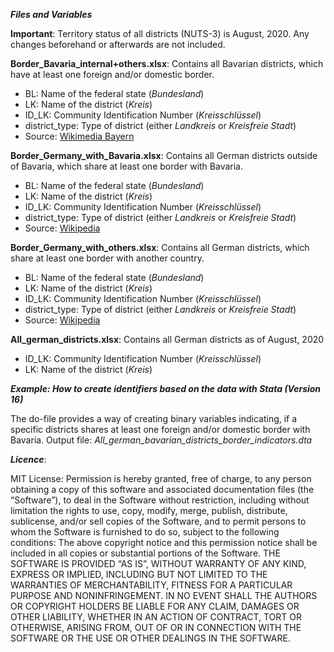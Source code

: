 ***Files and Variables***

**Important**: Territory status of all districts (NUTS-3) is August, 2020. Any changes beforehand or afterwards are not included. 

**Border_Bavaria_internal+others.xlsx**: Contains all Bavarian districts, which have at least one foreign and/or domestic border. 
  - BL: Name of the federal state (_Bundesland_)
  - LK: Name of the district (_Kreis_)
  - ID_LK: Community Identification Number (_Kreisschlüssel_)
  - district_type: Type of district (either _Landkreis_ or _Kreisfreie Stadt_)
  - Source: [Wikimedia Bayern](https://bit.ly/2CQuG4h) 

**Border_Germany_with_Bavaria.xlsx**: Contains all German districts outside of Bavaria, which share at least one border with Bavaria. 
  - BL: Name of the federal state (_Bundesland_)
  - LK: Name of the district (_Kreis_)
  - ID_LK: Community Identification Number (_Kreisschlüssel_)
  - district_type: Type of district (either _Landkreis_ or _Kreisfreie Stadt_)
  - Source: [Wikipedia](https://de.wikipedia.org/wiki/Landkreis#/media/Datei:Germany,_administrative_divisions_(+districts)_-_de_-_colored.svg)

**Border_Germany_with_others.xlsx**: Contains all German districts, which share at least one border with another country. 
  - BL: Name of the federal state (_Bundesland_)
  - LK: Name of the district (_Kreis_)
  - ID_LK: Community Identification Number (_Kreisschlüssel_)
  - district_type: Type of district (either _Landkreis_ or _Kreisfreie Stadt_)
  - Source: [Wikipedia](https://de.wikipedia.org/wiki/Landkreis#/media/Datei:Germany,_administrative_divisions_(+districts)_-_de_-_colored.svg)

**All_german_districts.xlsx**: Contains all German districts as of August, 2020
  - ID_LK: Community Identification Number (_Kreisschlüssel_)
  - LK: Name of the district (_Kreis_)

***Example: How to create identifiers based on the data with Stata (Version 16)***

The do-file provides a way of creating binary variables indicating, if a specific districts shares at least one foreign and/or domestic border with Bavaria. 
Output file: _All_german_bavarian_districts_border_indicators.dta_

***Licence***:

MIT License: Permission is hereby granted, free of charge, to any person obtaining a copy of this software and associated documentation files (the “Software”), to deal in the Software without restriction, including without limitation the rights to use, copy, modify, merge, publish, distribute, sublicense, and/or sell copies of the Software, and to permit persons to whom the Software is furnished to do so, subject to the following conditions:
The above copyright notice and this permission notice shall be included in all copies or substantial portions of the Software.
THE SOFTWARE IS PROVIDED “AS IS”, WITHOUT WARRANTY OF ANY KIND, EXPRESS OR IMPLIED, INCLUDING BUT NOT LIMITED TO THE WARRANTIES OF MERCHANTABILITY, FITNESS FOR A PARTICULAR PURPOSE AND NONINFRINGEMENT. IN NO EVENT SHALL THE AUTHORS OR COPYRIGHT HOLDERS BE LIABLE FOR ANY CLAIM, DAMAGES OR OTHER LIABILITY, WHETHER IN AN ACTION OF CONTRACT, TORT OR OTHERWISE, ARISING FROM, OUT OF OR IN CONNECTION WITH THE SOFTWARE OR THE USE OR OTHER DEALINGS IN THE SOFTWARE.
